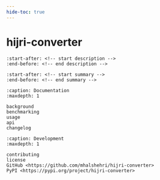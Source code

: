 ```yaml
---
hide-toc: true
---
```


# hijri-converter

```{include} ../README.md
:start-after: <!-- start description -->
:end-before: <!-- end description -->
```

```{include} ../README.md
:start-after: <!-- start summary -->
:end-before: <!-- end summary -->
```

```{toctree}
:caption: Documentation
:maxdepth: 1

background
benchmarking
usage
api
changelog
```

```{toctree}
:caption: Development
:maxdepth: 1

contributing
license
GitHub <https://github.com/mhalshehri/hijri-converter>
PyPI <https://pypi.org/project/hijri-converter>
```
